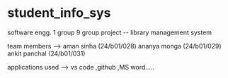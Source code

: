 # student_info_sys

software engg. 1
group 9 
group project -- library management system

team members --> aman sinha (24/b01/028)
                 ananya monga (24/b01/029)
                 ankit panchal (24/b01/031)

applications used  --> vs code ,github ,MS word.....

